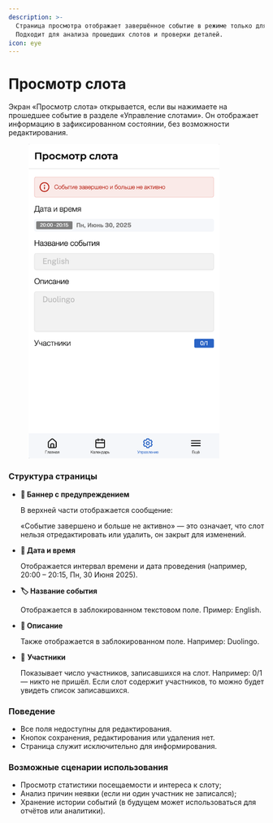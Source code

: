 ```yaml
---
description: >-
  Страница просмотра отображает завершённое событие в режиме только для чтения.
  Подходит для анализа прошедших слотов и проверки деталей.
icon: eye
---
```


# Просмотр слота

Экран «Просмотр слота» открывается, если вы нажимаете на прошедшее событие в разделе «Управление слотами». Он отображает информацию в зафиксированном состоянии, без возможности редактирования.

<figure><img src="../../../../.gitbook/assets/management - manage slots - view slot.png" alt="" width="375"><figcaption></figcaption></figure>

### Структура страницы

*   **🔴 Баннер с предупреждением**

    В верхней части отображается сообщение:

    «Событие завершено и больше не активно» — это означает, что слот нельзя отредактировать или удалить, он закрыт для изменений.
*   **📅 Дата и время**

    Отображается интервал времени и дата проведения (например, 20:00 – 20:15, Пн, 30 Июня 2025).
*   **🏷 Название события**

    Отображается в заблокированном текстовом поле. Пример: English.
*   **📝 Описание**

    Также отображается в заблокированном поле. Например: Duolingo.
*   👥 **Участники**

    Показывает число участников, записавшихся на слот. Например: 0/1 — никто не пришёл. Если слот содержит участников, то можно будет увидеть список записавшихся.

### Поведение

* Все поля недоступны для редактирования.
* Кнопок сохранения, редактирования или удаления нет.
* Страница служит исключительно для информирования.

### Возможные сценарии использования

* Просмотр статистики посещаемости и интереса к слоту;
* Анализ причин неявки (если ни один участник не записался);
* Хранение истории событий (в будущем может использоваться для отчётов или аналитики).
